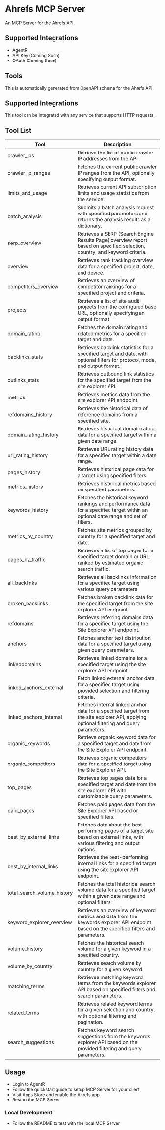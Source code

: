 
# Ahrefs MCP Server

An MCP Server for the Ahrefs API.

## Supported Integrations

- AgentR
- API Key (Coming Soon)
- OAuth (Coming Soon)

## Tools

This is automatically generated from OpenAPI schema for the Ahrefs API.

## Supported Integrations

This tool can be integrated with any service that supports HTTP requests.

## Tool List

| Tool | Description |
|------|-------------|
| crawler_ips | Retrieve the list of public crawler IP addresses from the API. |
| crawler_ip_ranges | Fetches the current public crawler IP ranges from the API, optionally specifying output format. |
| limits_and_usage | Retrieves current API subscription limits and usage statistics from the service. |
| batch_analysis | Submits a batch analysis request with specified parameters and returns the analysis results as a dictionary. |
| serp_overview | Retrieves a SERP (Search Engine Results Page) overview report based on specified selection, country, and keyword criteria. |
| overview | Retrieves rank tracking overview data for a specified project, date, and device. |
| competitors_overview | Retrieves an overview of competitor rankings for a specified project and criteria. |
| projects | Retrieves a list of site audit projects from the configured base URL, optionally specifying an output format. |
| domain_rating | Fetches the domain rating and related metrics for a specified target and date. |
| backlinks_stats | Retrieves backlink statistics for a specified target and date, with optional filters for protocol, mode, and output format. |
| outlinks_stats | Retrieves outbound link statistics for the specified target from the site explorer API. |
| metrics | Retrieves metrics data from the site explorer API endpoint. |
| refdomains_history | Retrieves the historical data of reference domains from a specified site. |
| domain_rating_history | Retrieves historical domain rating data for a specified target within a given date range. |
| url_rating_history | Retrieves URL rating history data for a specified target within a date range. |
| pages_history | Retrieves historical page data for a target using specified filters. |
| metrics_history | Retrieves historical metrics based on specified parameters. |
| keywords_history | Fetches the historical keyword rankings and performance data for a specified target within an optional date range and set of filters. |
| metrics_by_country | Fetches site metrics grouped by country for a specified target and date. |
| pages_by_traffic | Retrieves a list of top pages for a specified target domain or URL, ranked by estimated organic search traffic. |
| all_backlinks | Retrieves all backlinks information for a specified target using various query parameters. |
| broken_backlinks | Fetches broken backlink data for the specified target from the site explorer API endpoint. |
| refdomains | Retrieves referring domains data for a specified target using the Site Explorer API endpoint. |
| anchors | Fetches anchor text distribution data for a specified target using given query parameters. |
| linkeddomains | Retrieves linked domains for a specified target using the site explorer API endpoint. |
| linked_anchors_external | Fetch linked external anchor data for a specified target using provided selection and filtering criteria. |
| linked_anchors_internal | Fetches internal linked anchor data for a specified target from the site explorer API, applying optional filtering and query parameters. |
| organic_keywords | Retrieve organic keyword data for a specified target and date from the Site Explorer API endpoint. |
| organic_competitors | Retrieves organic competitors data for a specified target using the Site Explorer API. |
| top_pages | Retrieves top pages data for a specified target and date from the site explorer API with customizable query parameters. |
| paid_pages | Fetches paid pages data from the Site Explorer API based on specified filters. |
| best_by_external_links | Fetches data about the best-performing pages of a target site based on external links, with various filtering and output options. |
| best_by_internal_links | Retrieves the best-performing internal links for a specified target using the site explorer API endpoint. |
| total_search_volume_history | Fetches the total historical search volume data for a specified target within a given date range and optional filters. |
| keyword_explorer_overview | Retrieves an overview of keyword metrics and data from the keywords explorer API endpoint based on the specified filters and parameters. |
| volume_history | Fetches the historical search volume for a given keyword in a specified country. |
| volume_by_country | Retrieves search volume by country for a given keyword. |
| matching_terms | Retrieves matching keyword terms from the keywords explorer API based on specified filters and search parameters. |
| related_terms | Retrieves related keyword terms for a given selection and country, with optional filtering and pagination. |
| search_suggestions | Fetches keyword search suggestions from the keywords explorer API based on the provided filtering and query parameters. |



## Usage

- Login to AgentR
- Follow the quickstart guide to setup MCP Server for your client
- Visit Apps Store and enable the Ahrefs app
- Restart the MCP Server

### Local Development

- Follow the README to test with the local MCP Server
